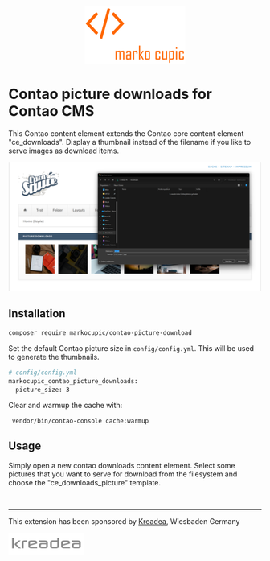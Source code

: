 <p align="center"><a href="https://github.com/markocupic"><img src="docs/logo.png" width="200"></a></p>

# Contao picture downloads for Contao CMS

This Contao content element extends the Contao core content element "ce_downloads".
 Display a thumbnail instead of the
 filename if you like to serve images as download items.

![Contao Picture Downloads](docs/screenshot.png)

## Installation

```bash
composer require markocupic/contao-picture-download
```

Set the default Contao picture size in `config/config.yml`.
 This will be used to generate the thumbnails.

```bash
# config/config.yml
markocupic_contao_picture_downloads:
  picture_size: 3

```

Clear and warmup the cache with:
```bash
 vendor/bin/contao-console cache:warmup
```

## Usage

Simply open a new contao downloads content element.
 Select some pictures that you want to serve for download from the
 filesystem and choose the "ce_downloads_picture" template.

&nbsp;

---
This extension has been sponsored by [Kreadea](https://www.kreadea.de), Wiesbaden Germany
<p align="left"><a href="https://www.kreadea.de" title="KREADEA"><img src="docs/kreadea.png" width="150"></a></p>

